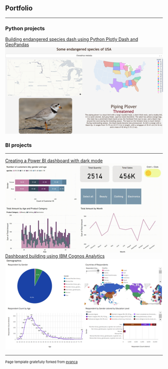 
## Portfolio
---
<link rel="icon" type="image/png" sizes="16x16" rel="noopener" target="_blank" href="/images/favicon.png">

### Python projects

[Building endangered species dash using Python Plotly Dash and GeoPandas](/animals_dash)
<img src="images/dash_thumbnail.png?raw=true"/>

### BI projects
---
[Creating a Power BI dashboard with dark mode](/store_dash)
<img src="images/store_dash.gif?raw=true"/>
[Dashboard building using IBM Cognos Analytics](/pdf/presentation.pdf)
<img src="images/cognos_thumbnail.png?raw=true"/>


---
<p style="font-size:11px">Page template gratefully forked from <a href="https://github.com/evanca/quick-portfolio">evanca</a></p>
<!-- Remove above link if you don't want to attibute -->
